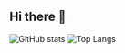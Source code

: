 ## Hi there 👋

![GitHub stats](https://github-readme-stats.vercel.app/api?username=sangjae4309&show_icons=true&theme=tokyonight&include_all_commits=true&count_private=true&disable_animations=true)
![Top Langs](https://github-readme-stats.vercel.app/api/top-langs/?username=sangjae4309&layout=compact&theme=tokyonight&count_private=true&langs_count=10&disable_animations=true?hide=jupyter%20notebook)
